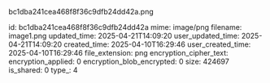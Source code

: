 bc1dba241cea468f8f36c9dfb24dd42a.png

id: bc1dba241cea468f8f36c9dfb24dd42a
mime: image/png
filename: image1.png
updated_time: 2025-04-21T14:09:20
user_updated_time: 2025-04-21T14:09:20
created_time: 2025-04-10T16:29:46
user_created_time: 2025-04-10T16:29:46
file_extension: png
encryption_cipher_text: 
encryption_applied: 0
encryption_blob_encrypted: 0
size: 424697
is_shared: 0
type_: 4